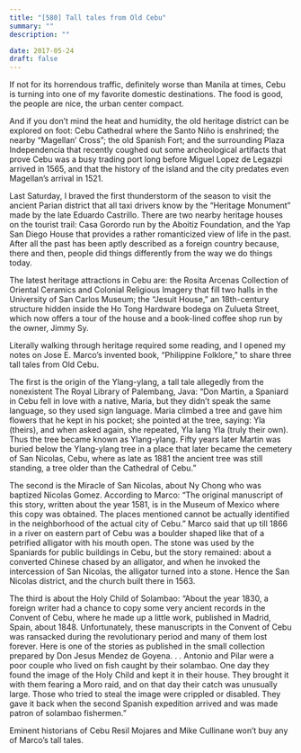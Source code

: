 ```yaml
---
title: "[580] Tall tales from Old Cebu"
summary: ""
description: ""

date: 2017-05-24
draft: false
---
```



If not for its horrendous traffic, definitely worse than Manila at times, Cebu is turning into one of my favorite domestic destinations. The food is good, the people are nice, the urban center compact.

And if you don’t mind the heat and humidity, the old heritage district can be explored on foot: Cebu Cathedral where the Santo Niño is enshrined; the nearby “Magellan’ Cross”; the old Spanish Fort; and the surrounding Plaza Independencia that recently coughed out some archeological artifacts that prove Cebu was a busy trading port long before Miguel Lopez de Legazpi arrived in 1565, and that the history of the island and the city predates even Magellan’s arrival in 1521.

Last Saturday, I braved the first thunderstorm of the season to visit the ancient Parian district that all taxi drivers know by the “Heritage Monument” made by the late Eduardo Castrillo. There are two nearby heritage houses on the tourist trail: Casa Gorordo run by the Aboitiz Foundation, and the Yap San Diego House that provides a rather romanticized view of life in the past. After all the past has been aptly described as a foreign country because, there and then, people did things differently from the way we do things today.

The latest heritage attractions in Cebu are: the Rosita Arcenas Collection of Oriental Ceramics and Colonial Religious Imagery that fill two halls in the University of San Carlos Museum; the “Jesuit House,” an 18th-century structure hidden inside the Ho Tong Hardware bodega on Zulueta Street, which now offers a tour of the house and a book-lined coffee shop run by the owner, Jimmy Sy.

Literally walking through heritage required some reading, and I opened my notes on Jose E. Marco’s invented book, “Philippine Folklore,” to share three tall tales from Old Cebu.

The first is the origin of the Ylang-ylang, a tall tale allegedly from the nonexistent The Royal Library of Palembang, Java: “Don Martin, a Spaniard in Cebu fell in love with a native, Maria, but they didn’t speak the same language, so they used sign language. Maria climbed a tree and gave him flowers that he kept in his pocket; she pointed at the tree, saying: Yla (theirs), and when asked again, she repeated, Yla lang Yla (truly their own). Thus the tree became known as Ylang-ylang. Fifty years later Martin was buried below the Ylang-ylang tree in a place that later became the cemetery of San Nicolas, Cebu, where as late as 1881 the ancient tree was still standing, a tree older than the Cathedral of Cebu.”

The second is the Miracle of San Nicolas, about Ny Chong who was baptized Nicolas Gomez. According to Marco: “The original manuscript of this story, written about the year 1581, is in the Museum of Mexico where this copy was obtained. The places mentioned cannot be actually identified in the neighborhood of the actual city of Cebu.” Marco said that up till 1866 in a river on eastern part of Cebu was a boulder shaped like that of a petrified alligator with his mouth open. The stone was used by the Spaniards for public buildings in Cebu, but the story remained: about a converted Chinese chased by an alligator, and when he invoked the intercession of San Nicolas, the alligator turned into a stone. Hence the San Nicolas district, and the church built there in 1563.

The third is about the Holy Child of Solambao: “About the year 1830, a foreign writer had a chance to copy some very ancient records in the Convent of Cebu, where he made up a little work, published in Madrid, Spain, about 1848. Unfortunately, these manuscripts in the Convent of Cebu was ransacked during the revolutionary period and many of them lost forever. Here is one of the stories as published in the small collection prepared by Don Jesus Mendez de Goyena. . .  Antonio and Pilar were a poor couple who lived on fish caught by their solambao. One day they found the image of the Holy Child and kept it in their house. They brought it with them fearing a Moro raid, and on that day their catch was unusually large. Those who tried to steal the image were crippled or disabled. They gave it back when the second Spanish expedition arrived and was made patron of solambao fishermen.”

Eminent historians of Cebu Resil Mojares and Mike Cullinane won’t buy any of Marco’s tall tales.
